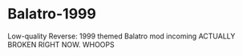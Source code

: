 # Balatro-1999
Low-quality Reverse: 1999 themed Balatro mod incoming
ACTUALLY BROKEN RIGHT NOW. WHOOPS
